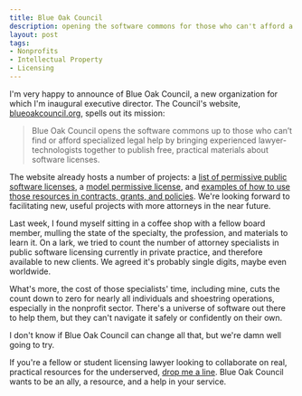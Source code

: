```yaml
---
title: Blue Oak Council
description: opening the software commons for those who can't afford a guide
layout: post
tags:
- Nonprofits
- Intellectual Property
- Licensing
---
```


I'm very happy to announce of Blue Oak Council, a new organization for which I'm inaugural executive director.  The Council's website, [blueoakcouncil.org](https://blueoakcouncil.org), spells out its mission:

> Blue Oak Council opens the software commons up to those who can’t find or afford specialized legal help by bringing experienced lawyer-technologists together to publish free, practical materials about software licenses.

The website already hosts a number of projects: a [list of permissive public software licenses](https://blueoakcouncil.org/list), a [model permissive license](https://blueoakcouncil.org/license/1.0.0), and [examples of how to use those resources in contracts, grants, and policies](https://blueoakcouncil.org/examples).  We're looking forward to facilitating new, useful projects with more attorneys in the near future.

Last week, I found myself sitting in a coffee shop with a fellow board member, mulling the state of the specialty, the profession, and materials to learn it.  On a lark, we tried to count the number of attorney specialists in public software licensing currently in private practice, and therefore available to new clients.  We agreed it's probably single digits, maybe even worldwide.

What's more, the cost of those specialists' time, including mine, cuts the count down to zero for nearly all individuals and shoestring operations, especially in the nonprofit sector.  There's a universe of software out there to help them, but they can't navigate it safely or confidently on their own.

I don't know if Blue Oak Council can change all that, but we're damn well going to try.

If you're a fellow or student licensing lawyer looking to collaborate on real, practical resources for the underserved, [drop me a line](mailto:kyle@kemitchell.com).  Blue Oak Council wants to be an ally, a resource, and a help in your service.
